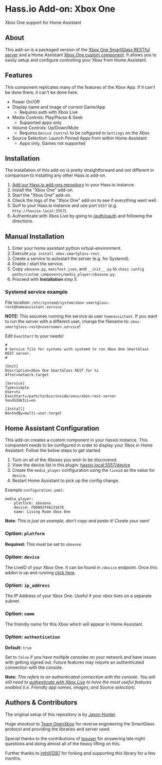 # Hass.io Add-on: Xbox One

Xbox One support for Home Assistant

## About

This add-on is a packaged version of the [Xbox One SmartGlass RESTful server](https://github.com/OpenXbox/xbox-smartglass-rest-python) and a Home Assistant [Xbox One custom component](https://github.com/tuxuser/home-assistant-xboxone).  It allows you to easily setup and configure controlling your Xbox from Home Assistant.

## Features

This component replicates many of the features of the Xbox App.  If it can't be done there, it can't be done here.

- Power On/Off
- Display name and image of current Game/App
  - Requires auth with Xbox Live
- Media Controls: Play/Pause & Seek
  - Supported apps only
- Volume Controls: Up/Down/Mute
  - Requires `Device Control` to be cofigured in `Settings` on the Xbox
- Source Selection: Launch Pinned Apps from within Home Assistant
  - Apps only, Games not supported

## Installation

The installation of this add-on is pretty straightforward and not different in
comparison to installing any other Hass.io add-on.

1. [Add our Hass.io add-ons repository](https://github.com/hunterjm/hassio-addons) to your Hass.io instance.
2. Install the "Xbox One" add-on.
3. Start the "Xbox One" add-on.
4. Check the logs of the "Xbox One" add-on to see if everything went well.
5. Surf to your Hass.io instance and use port `5557`
    (e.g. `http://hassio.local:5557`).
6. Authenticate with Xbox Live by going to [/auth/oauth](http://hassio.local:5557/auth/oauth)
    and following the directions.
    
## Manual Installation
1. Enter your home assistant python virtual-environment.
2. Execute `pip install xbox-smartglass-rest`.
3. Create a service to autostart the server (e.g. for Systemd).
4. Enable / start the service.
5. Copy `xboxone.py`, `manifest.json`, and `__init__.py` to `<hass config path>/custom_components/media_player/xboxone.py`.
6. Proceed with __Installation__ step 5.

### Systemd service example

File location: `/etc/systemd/system/xbox-smartglass-rest@homeassistant.service`

__NOTE:__ This assumes running the service as user `homeassistant`.
If you want to run the server with a different user, change
the filename to: `xbox-smartglass-rest@<username>.service`!

Edit `ExecStart` to your needs!

```
#
# Service file for systems with systemd to run Xbox One SmartGlass REST server.
#

[Unit]
Description=Xbox One SmartGlass REST for %i
After=network.target

[Service]
Type=simple
User=%i
ExecStart=/path/to/bin/inside/venv/xbox-rest-server
SendSIGKILL=no

[Install]
WantedBy=multi-user.target
```

## Home Assistant Configuration

This add-on creates a custom component in your hassio instance.  This component needs to be configured in order to display your Xbox in Home Assistant.  Follow the below steps to get started.

1. Turn on all of the Xboxes you wish to be discovered.
1. View the device list in this plugin: [hassio.local:5557/device](http://hassio.local:5557/device)
1. Create the `media_player` configuration using the `liveid` as the value for `device`.
1. Restart Home Assistant to pick up the config change.

Example `configuration.yaml`:

```
media_player:
  - platform: xboxone
    device: FD009374623167E
    name: Living Room Xbox One
```

**Note**: _This is just an example, don't copy and paste it! Create your own!_

### Option: `platform`

**Required:** This must be set to `xboxone`

### Option: `device`

The LiveID of your Xbox One.  It can be found in `/device` endpoint.  Once this addon is up and running [click here](http://hassio.local:5557/device).

### Option: `ip_address`

The IP Address of your Xbox One.  Useful if your xbox lives on a separate subnet.

### Option: `name`

The friendly name for this Xbox which will appear in Home Assistant.

### Option: `authentication`

**Default:** `true`

Set to `false` if you have multiple consoles on your network and have issues with getting signed out.  Future features may require an authenticated connection with the console.

**Note:** _This refers to an authenticated connection with the console.  You will still need to [authenticate with Xbox Live](http://hassio.local:5557/auth/oauth) to have the most useful features enabled (i.e. Friendly app names, images, and Source selection)._

## Authors & Contributors

The original setup of this repository is by [Jason Hunter](https://github.com/hunterjm).

Huge shoutout to [Team OpenXbox](https://github.com/openxbox) for reverse engineering the SmartGlass protocol and providing the libraries and server used.

Special thanks to the contributions of [tuxuser](https://github.com/tuxuser) for answering late night questions and doing almost all of the heavy lifting on this.

Further thanks to [jmhill1287](https://github.com/jmhill1287) for forking and supporting this library for a few months.
